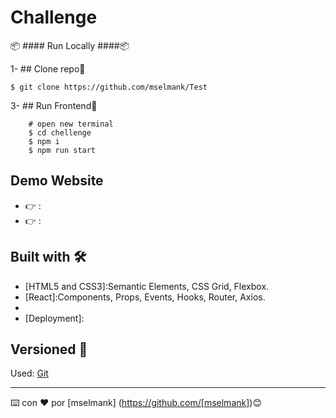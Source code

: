 # Challenge

📦  #### Run Locally ####📦
                                                              
1- ## Clone repo🚀

    $ git clone https://github.com/mselmank/Test

          
3- ## Run Frontend🚀          
          
        # open new terminal
        $ cd chellenge
        $ npm i
        $ npm run start  
          
        
          
## Demo Website
 
  *  👉  : 
  * 👉 :                  

## Built with 🛠️

* [HTML5 and CSS3]:Semantic Elements, CSS Grid, Flexbox.
* [React]:Components, Props, Events, Hooks, Router, Axios.
* [Development]: ESLint,Babel,Git,Github.
* [Deployment]: 
  

## Versioned 📌

Used: [Git](https://git-scm.com/docs)

---
⌨️ con ❤️ por [mselmank] (https://github.com/[mselmank])😊


